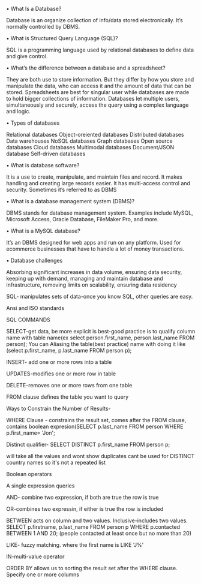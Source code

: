 •	What Is a Database?


Database is an organize collection of info/data stored electronically. It’s normally controlled by DBMS. 


•	What is Structured Query Language (SQL)?


SQL is a programming language	used by relational databases to define data and give control. 


•	What’s the difference between a database and a spreadsheet?


They are both use to store information. But they differ by how you store and manipulate the data, who can access it and the amount of data that can be stored. Spreadsheets are best for singular user while databases are made to hold bigger collections of information. Databases let multiple users, simultaneously and securely, access the query using a complex language and logic.


•	Types of databases


Relational databases
Object-oreiented databases
Distributed databases 
Data warehouses 
NoSQL databases
Graph databases 
Open source databases
Cloud databases
Multimodal databases
Document/JSON database
Self-driven databases



•	What is database software?


It is a use to create, manipulate, and maintain files and record. It makes handling and creating large records easier. It has multi-access control and security. Sometimes it’s referred to as DBMS


•	What is a database management system (DBMS)?


DBMS stands for database management system. Examples include MySQL, Microsoft Access, Oracle Database, FileMaker Pro, and more.



•	What is a MySQL database?


It’s an DBMS designed for web apps and run on any platform. Used for ecommerce businesses that have to handle a lot of money transactions. 


•	Database challenges


Absorbing significant increases in data volume, ensuring data security, keeping up with demand, managing and maintain database and infrastructure, removing limits on scalability, ensuring data residency


SQL- manipulates sets of data-once you know SQL, other queries are easy.



Ansi and ISO standards



SQL COMMANDS


SELECT-get data, be more explicit is best-good practice is to qualify column name with table name(ex select person.first_name, person.last_name FROM person); 
You can Aliasing the table(best practice) name with doing it like (select p.first_name, p.last_name FROM person p); 


INSERT- add one or more rows into a table

UPDATES-modifies one or more row in table

DELETE-removes one or more rows from one table 

FROM clause defines the table you want to query 


Ways to Constrain the Number of Results-

WHERE Clause - constrains the result set, comes after the FROM clause, contains boolean expresion(SELECT p.last_name FROM person WHERE p.first_name= 'Jon';

Distinct qualifier- SELECT DISTINCT p.first_name FROM person p;

will take all the values and wont show duplicates 
cant be used for DISTINCT country names so it's not a repeated list


Boolean operators

A single expression queries 

AND- combine two expression, if both are true the row is true

OR-combines two expressin, if either is true the row is included

BETWEEN acts on column and two values. Inclusive-includes two values.
SELECT p.firstname, p.last_name FROM person p WHERE p.contacted BETWEEN 1 AND 20; (people contacted at least once but no more than 20)



LIKE- fuzzy matching. where the first name is LIKE 'J%'

IN-multi-value operator 

ORDER BY allows us to sorting the result set after the WHERE clause. Specify one or more columns 
